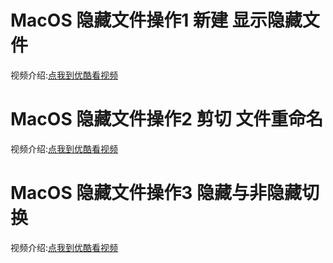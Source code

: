 # MacOS 隐藏文件操作1 新建 显示隐藏文件

视频介绍:[点我到优酷看视频](http://v.youku.com/v_show/id_XMjczNTk4Nzk4MA==.html)


# MacOS 隐藏文件操作2 剪切 文件重命名

视频介绍:[点我到优酷看视频](http://v.youku.com/v_show/id_XMjczNTk4ODkxMg==.html)


# MacOS 隐藏文件操作3 隐藏与非隐藏切换

视频介绍:[点我到优酷看视频](http://v.youku.com/v_show/id_XMjczNTk5MDY2OA==.html)
















